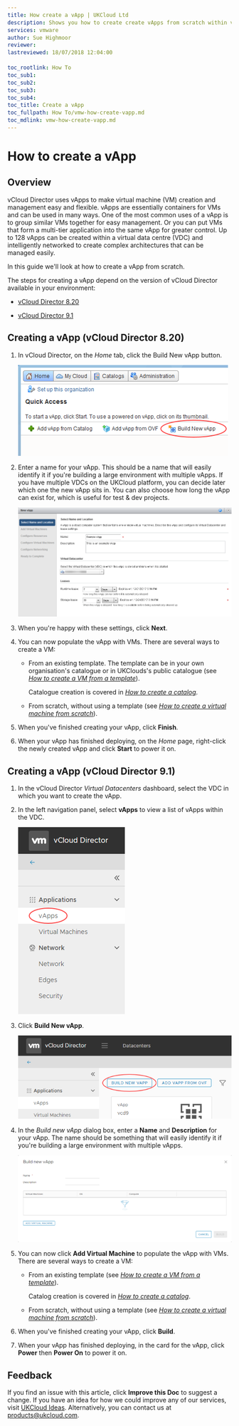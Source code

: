 ```yaml
---
title: How create a vApp | UKCloud Ltd
description: Shows you how to create create vApps from scratch within vCloud Director
services: vmware
author: Sue Highmoor
reviewer:
lastreviewed: 18/07/2018 12:04:00

toc_rootlink: How To
toc_sub1:
toc_sub2:
toc_sub3:
toc_sub4:
toc_title: Create a vApp
toc_fullpath: How To/vmw-how-create-vapp.md
toc_mdlink: vmw-how-create-vapp.md
---
```


# How to create a vApp

## Overview

vCloud Director uses vApps to make virtual machine (VM) creation and management easy and flexible. vApps are essentially containers for VMs and can be used in many ways. One of the most common uses of a vApp is to group similar VMs together for easy management. Or you can put VMs that form a multi-tier application into the same vApp for greater control. Up to 128 vApps can be created within a virtual data centre (VDC) and intelligently networked to create complex architectures that can be managed easily.

In this guide we'll look at how to create a vApp from scratch.

The steps for creating a vApp depend on the version of vCloud Director available in your environment:

- [vCloud Director 8.20](#creating-a-vapp-vcloud-director-820)

- [vCloud Director 9.1](#creating-a-vapp-vcloud-director-91)

## Creating a vApp (vCloud Director 8.20)

1. In vCloud Director, on the *Home* tab, click the Build New vApp button.

    ![Build New vApp button](images/vmw-vcd-btn-new-vapp.png)

2. Enter a name for your vApp. This should be a name that will easily identify it if you're building a large environment with multiple vApps. If you have multiple VDCs on the UKCloud platform, you can decide later which one the new vApp sits in. You can also choose how long the vApp can exist for, which is useful for test & dev projects.

    ![Select Name and Location page of New vApp dialog box](images/vmw-vcd-vapp-name.png)

3. When you're happy with these settings, click **Next**.

4. You can now populate the vApp with VMs. There are several ways to create a VM:

    - From an existing template. The template can be in your own organisation's catalogue or in UKClouds's public catalogue (see [*How to create a VM from a template*](vmw-how-create-vm-from-template.md)).

        Catalogue creation is covered in [*How to create a catalog*](vmw-how-create-catalog.md).

    - From scratch, without using a template (see [*How to create a virtual machine from scratch*](vmw-how-create-vm-from-scratch.md)).

5. When you've finished creating your vApp, click **Finish**.

6. When your vApp has finished deploying, on the *Home* page, right-click the newly created vApp and click **Start** to power it on.

## Creating a vApp (vCloud Director 9.1)

1. In the vCloud Director *Virtual Datacenters* dashboard, select the VDC in which you want to create the vApp.

2. In the left navigation panel, select **vApps** to view a list of vApps within the VDC.

    ![vApps tab in vCloud Director](images/vmw-vcd91-tab-vapps.png)

3. Click **Build New vApp**.

    ![Build New vApp button](images/vmw-vcd91-btn-new-vapp.png)

4. In the *Build new vApp* dialog box, enter a **Name** and **Description** for your vApp. The name should be something that will easily identify it if you're building a large environment with multiple vApps.

    ![Build new vApp dialog box](images/vmw-vcd91-build-vapp.png)

5. You can now click **Add Virtual Machine** to populate the vApp with VMs. There are several ways to create a VM:

    - From an existing template (see [*How to create a VM from a template*](vmw-how-create-vm-from-template.md)).

        Catalog creation is covered in [*How to create a catalog*](vmw-how-create-catalog.md).

    - From scratch, without using a template (see [*How to create a virtual machine from scratch*](vmw-how-create-vm-from-scratch.md)).

6. When you've finished creating your vApp, click **Build**.

7. When your vApp has finished deploying, in the card for the vApp, click **Power** then **Power On** to power it on.

## Feedback

If you find an issue with this article, click **Improve this Doc** to suggest a change. If you have an idea for how we could improve any of our services, visit [UKCloud Ideas](https://ideas.ukcloud.com). Alternatively, you can contact us at <products@ukcloud.com>.
